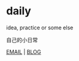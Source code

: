 # daily
idea, practice or some else

自己的小日常

[EMAIL](xiaweiss@foxmail.com) |
[BLOG](http://xiaweiss.com)
